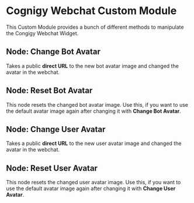# Cognigy Webchat Custom Module

This Custom Module provides a bunch of different methods to manipulate the Congigy Webchat Widget. 

## Node: Change Bot Avatar

Takes a public **direct URL** to the new bot avatar image and changed the avatar in the webchat. 


## Node: Reset Bot Avatar

This node resets the changed bot avatar image. Use this, if you want to use the default avatar image again after changing it with **Change Bot Avatar**.

## Node: Change User Avatar

Takes a public **direct URL** to the new user avatar image and changed the avatar in the webchat. 


## Node: Reset User Avatar

This node resets the changed user avatar image. Use this, if you want to use the default avatar image again after changing it with **Change User Avatar**.